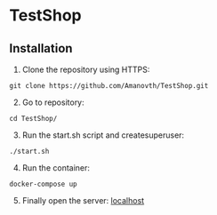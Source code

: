# TestShop

## Installation

1. Clone the repository using HTTPS:
```shell
git clone https://github.com/Amanovth/TestShop.git

```

2. Go to repository:
```shell
cd TestShop/
```

3. Run the start.sh script and createsuperuser:
```shell
./start.sh
```

4. Run the container:
```shell
docker-compose up
```
5. Finally open the server:
[localhost](http://localhost:8000/swagger)